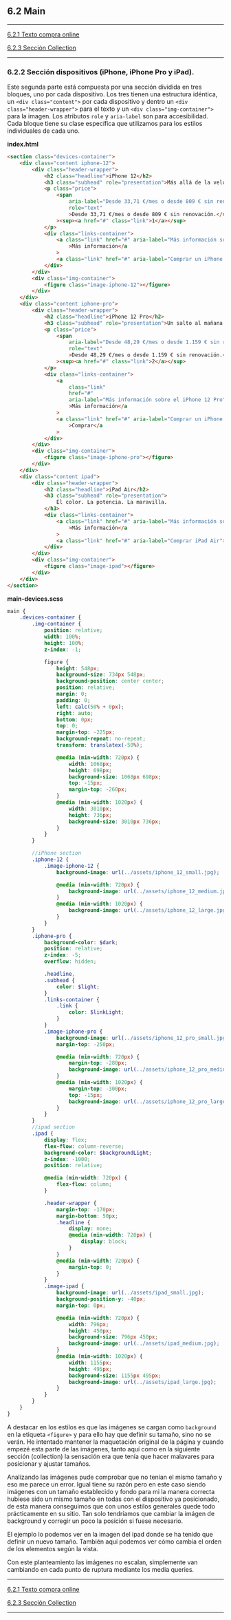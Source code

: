 ## 6.2 Main

---

[6.2.1 Texto compra online](main.md)

[6.2.3 Sección Collection](main-collection.md)

---

### 6.2.2 Sección dispositivos (iPhone, iPhone Pro y iPad).

Este segunda parte está compuesta por una sección dividida en tres bloques, uno por cada dispositivo. Los tres tienen una estructura idéntica, un `<div class="content">` por cada dispositivo y dentro un `<div class="header-wrapper">` para el texto y un `<div class="img-container">` para la imagen. Los atributos `role` y `aria-label` son para accesibilidad.
Cada bloque tiene su clase específica que utilizamos para los estilos individuales de cada uno.

**index.html**

```html
<section class="devices-container">
	<div class="content iphone-12">
		<div class="header-wrapper">
			<h2 class="headline">iPhone 12</h2>
			<h3 class="subhead" role="presentation">Más allá de la velocidad.</h3>
			<p class="price">
				<span
					aria-label="Desde 33,71 €/mes o desde 809 € sin renovación"
					role="text"
					>Desde 33,71 €/mes o desde 809 € sin renovación.</span
				><sup><a href="#" class="link">1</a></sup>
			</p>
			<div class="links-container">
				<a class="link" href="#" aria-label="Más información sobre el iPhone 12"
					>Más información</a
				>
				<a class="link" href="#" aria-label="Comprar un iPhone 12">Comprar</a>
			</div>
		</div>
		<div class="img-container">
			<figure class="image-iphone-12"></figure>
		</div>
	</div>
	<div class="content iphone-pro">
		<div class="header-wrapper">
			<h2 class="headline">iPhone 12 Pro</h2>
			<h3 class="subhead" role="presentation">Un salto al mañana.</h3>
			<p class="price">
				<span
					aria-label="Desde 48,29 €/mes o desde 1.159 € sin renovación"
					role="text"
					>Desde 48,29 €/mes o desde 1.159 € sin renovación.</span
				><sup><a href="#" class="link">2</a></sup>
			</p>
			<div class="links-container">
				<a
					class="link"
					href="#"
					aria-label="Más información sobre el iPhone 12 Pro"
					>Más información</a
				>
				<a class="link" href="#" aria-label="Comprar un iPhone 12 Pro"
					>Comprar</a
				>
			</div>
		</div>
		<div class="img-container">
			<figure class="image-iphone-pro"></figure>
		</div>
	</div>
	<div class="content ipad">
		<div class="header-wrapper">
			<h2 class="headline">iPad Air</h2>
			<h3 class="subhead" role="presentation">
				El color. La potencia. La maravilla.
			</h3>
			<div class="links-container">
				<a class="link" href="#" aria-label="Más información sobre el iPad Air"
					>Más información</a
				>
				<a class="link" href="#" aria-label="Comprar iPad Air">Comprar</a>
			</div>
		</div>
		<div class="img-container">
			<figure class="image-ipad"></figure>
		</div>
	</div>
</section>
```

**main-devices.scss**

```scss
main {
	.devices-container {
		.img-container {
			position: relative;
			width: 100%;
			height: 100%;
			z-index: -1;

			figure {
				height: 548px;
				background-size: 734px 548px;
				background-position: center center;
				position: relative;
				margin: 0;
				padding: 0;
				left: calc(50% + 0px);
				right: auto;
				bottom: 0px;
				top: 0;
				margin-top: -225px;
				background-repeat: no-repeat;
				transform: translatex(-50%);

				@media (min-width: 720px) {
					width: 1068px;
					height: 698px;
					background-size: 1068px 698px;
					top: -15px;
					margin-top: -260px;
				}
				@media (min-width: 1020px) {
					width: 3010px;
					height: 736px;
					background-size: 3010px 736px;
				}
			}
		}

		//iPhone section
		.iphone-12 {
			.image-iphone-12 {
				background-image: url(../assets/iphone_12_small.jpg);

				@media (min-width: 720px) {
					background-image: url(../assets/iphone_12_medium.jpg);
				}
				@media (min-width: 1020px) {
					background-image: url(../assets/iphone_12_large.jpg);
				}
			}
		}
		.iphone-pro {
			background-color: $dark;
			position: relative;
			z-index: -5;
			overflow: hidden;

			.headline,
			.subhead {
				color: $light;
			}
			.links-container {
				.link {
					color: $linkLight;
				}
			}
			.image-iphone-pro {
				background-image: url(../assets/iphone_12_pro_small.jpg);
				margin-top: -250px;

				@media (min-width: 720px) {
					margin-top: -280px;
					background-image: url(../assets/iphone_12_pro_medium.jpg);
				}
				@media (min-width: 1020px) {
					margin-top: -300px;
					top: -15px;
					background-image: url(../assets/iphone_12_pro_large.jpg);
				}
			}
		}
		//ipad section
		.ipad {
			display: flex;
			flex-flow: column-reverse;
			background-color: $backgroundLight;
			z-index: -1000;
			position: relative;

			@media (min-width: 720px) {
				flex-flow: column;
			}

			.header-wrapper {
				margin-top: -170px;
				margin-bottom: 50px;
				.headline {
					display: none;
					@media (min-width: 720px) {
						display: block;
					}
				}
				@media (min-width: 720px) {
					margin-top: 0;
				}
			}
			.image-ipad {
				background-image: url(../assets/ipad_small.jpg);
				background-position-y: -40px;
				margin-top: 0px;

				@media (min-width: 720px) {
					width: 796px;
					height: 450px;
					background-size: 796px 450px;
					background-image: url(../assets/ipad_medium.jpg);
				}
				@media (min-width: 1020px) {
					width: 1155px;
					height: 495px;
					background-size: 1155px 495px;
					background-image: url(../assets/ipad_large.jpg);
				}
			}
		}
	}
}
```

A destacar en los estilos es que las imágenes se cargan como `background` en la etiqueta `<figure>` y para ello hay que definir su tamaño, sino no se verán.
He intentado mantener la maquetación original de la página y cuando empezé esta parte de las imágenes, tanto aquí como en la siguiente sección (collection) la sensación era que tenía que hacer malavares para posicionar y ajustar tamaños.

Analizando las imágenes pude comprobar que no tenían el mismo tamaño y eso me parece un error. Igual tiene su razón pero en este caso siendo imágenes con un tamaño establecido y fondo para mi la manera correcta hubiese sido un mismo tamaño en todas con el dispositivo ya posicionado, de esta manera conseguimos que con unos estilos generales quede todo prácticamente en su sitio. Tan solo tendríamos que cambiar la imágen de background y corregir un poco la posición si fuese necesario.

El ejemplo lo podemos ver en la imagen del ipad donde se ha tenido que definir un nuevo tamaño. También aquí podemos ver cómo cambia el orden de los elementos según la vista.

Con este planteamiento las imágenes no escalan, simplemente van cambiando en cada punto de ruptura mediante los media queries.

---

[6.2.1 Texto compra online](main.md)

[6.2.3 Sección Collection](main-collection.md)

---
